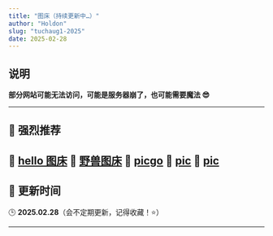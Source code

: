 ```yaml
---
title: "图床（持续更新中…）"
author: "Holdon"
slug: "tuchaug1-2025"
date: 2025-02-28
---
```


## 说明  

**部分网站可能无法访问，可能是服务器崩了，也可能需要魔法 😎**   

---

## 🌟 强烈推荐  

🔹 **[hello 图床](https://www.helloimg.com/)** 
🔹 **[野兽图床](https://photo.459122.xyz/)**
🔹 **[picgo](https://www.picgo.net/holdon798)** 
🔹 **[pic](https://pic.yt/upload)** 
🔹 **[pic](https://pic.yt/upload)** 
---
## 🔄 更新时间  
🕒 **2025.02.28**（会不定期更新，记得收藏！⭐）  

---
